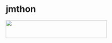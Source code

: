 # jmthon

<p align="left"><a href="https://heroku.com/deploy?template=https://github.com/hamo171/roz"> <img src="https://img.shields.io/badge/Deploy%20To%20Heroku-purple?style=for-the-badge&logo=heroku" width="320" height="58.45"/></a></p>
